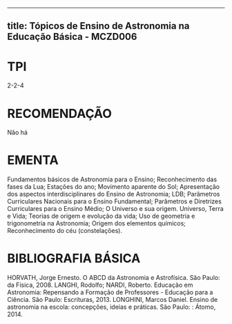 
---
title: Tópicos de Ensino de Astronomia na Educação Básica - MCZD006 
---

# TPI

2-2-4

# RECOMENDAÇÃO

Não há

# EMENTA

Fundamentos básicos de Astronomia para o Ensino; Reconhecimento das fases da Lua; Estações do ano; Movimento aparente do Sol; Apresentação dos aspectos interdisciplinares do Ensino de Astronomia; LDB; Parâmetros Curriculares Nacionais para o Ensino Fundamental; Parâmetros e Diretrizes Curriculares para o Ensino Médio; O Universo e sua origem. Universo, Terra e Vida; Teorias de origem e evolução da vida; Uso de geometria e trigonometria na Astronomia; Origem dos elementos químicos; Reconhecimento do céu (constelações).

# BIBLIOGRAFIA BÁSICA

HORVATH, Jorge Ernesto. O ABCD da Astronomia e Astrofísica. São Paulo: da Física, 2008. 
LANGHI, Rodolfo; NARDI, Roberto. Educação em Astronomia: Repensando a Formação de Professores - Educação para a Ciência. São Paulo: Escrituras, 2013. 
LONGHINI, Marcos Daniel. Ensino de astronomia na escola: concepções, ideias e práticas. São Paulo: : Átomo, 2014.
        